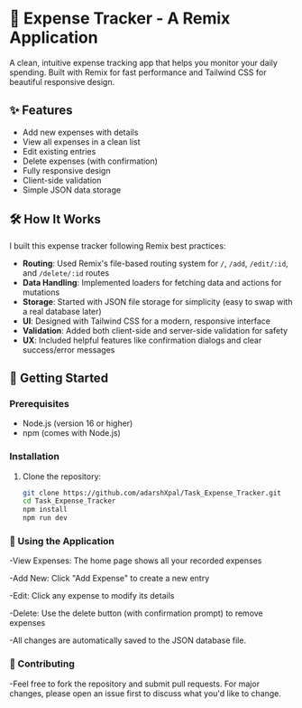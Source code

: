 # 💸 Expense Tracker - A Remix Application

A clean, intuitive expense tracking app that helps you monitor your daily spending. Built with Remix for fast performance and Tailwind CSS for beautiful responsive design.

## ✨ Features

- Add new expenses with details
- View all expenses in a clean list
- Edit existing entries
- Delete expenses (with confirmation)
- Fully responsive design
- Client-side validation
- Simple JSON data storage

## 🛠️ How It Works

I built this expense tracker following Remix best practices:

- **Routing**: Used Remix's file-based routing system for `/`, `/add`, `/edit/:id`, and `/delete/:id` routes
- **Data Handling**: Implemented loaders for fetching data and actions for mutations
- **Storage**: Started with JSON file storage for simplicity (easy to swap with a real database later)
- **UI**: Designed with Tailwind CSS for a modern, responsive interface
- **Validation**: Added both client-side and server-side validation for safety
- **UX**: Included helpful features like confirmation dialogs and clear success/error messages

## 🚀 Getting Started

### Prerequisites

- Node.js (version 16 or higher)
- npm (comes with Node.js)

### Installation

1. Clone the repository:
   ```bash
   git clone https://github.com/adarshXpal/Task_Expense_Tracker.git
   cd Task_Expense_Tracker
   npm install
   npm run dev

### 📝 Using the Application
-View Expenses: The home page shows all your recorded expenses

-Add New: Click "Add Expense" to create a new entry

-Edit: Click any expense to modify its details

-Delete: Use the delete button (with confirmation prompt) to remove expenses

-All changes are automatically saved to the JSON database file.

### 🤝 Contributing
-Feel free to fork the repository and submit pull requests. For major changes, please open an issue first to discuss what you'd like to change. 


